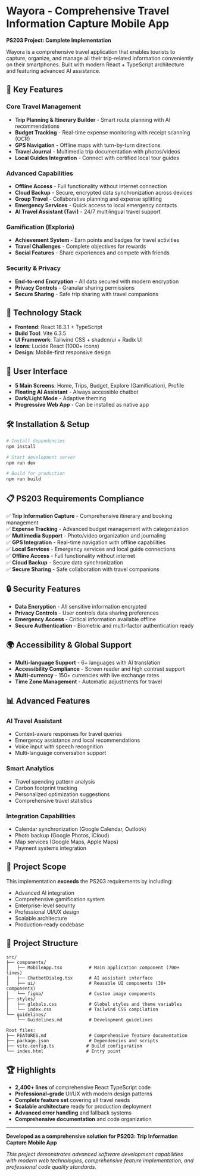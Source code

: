 
# Wayora - Comprehensive Travel Information Capture Mobile App

**PS203 Project: Complete Implementation**

Wayora is a comprehensive travel application that enables tourists to capture, organize, and manage all their trip-related information conveniently on their smartphones. Built with modern React + TypeScript architecture and featuring advanced AI assistance.

## 🌟 Key Features

### **Core Travel Management**
- **Trip Planning & Itinerary Builder** - Smart route planning with AI recommendations
- **Budget Tracking** - Real-time expense monitoring with receipt scanning (OCR)
- **GPS Navigation** - Offline maps with turn-by-turn directions
- **Travel Journal** - Multimedia trip documentation with photos/videos
- **Local Guides Integration** - Connect with certified local tour guides

### **Advanced Capabilities**
- **Offline Access** - Full functionality without internet connection
- **Cloud Backup** - Secure, encrypted data synchronization across devices
- **Group Travel** - Collaborative planning and expense splitting
- **Emergency Services** - Quick access to local emergency contacts
- **AI Travel Assistant (Tavi)** - 24/7 multilingual travel support

### **Gamification (Exploria)**
- **Achievement System** - Earn points and badges for travel activities
- **Travel Challenges** - Complete objectives for rewards
- **Social Features** - Share experiences and compete with friends

### **Security & Privacy**
- **End-to-end Encryption** - All data secured with modern encryption
- **Privacy Controls** - Granular sharing permissions
- **Secure Sharing** - Safe trip sharing with travel companions

## 🚀 Technology Stack

- **Frontend**: React 18.3.1 + TypeScript
- **Build Tool**: Vite 6.3.5
- **UI Framework**: Tailwind CSS + shadcn/ui + Radix UI
- **Icons**: Lucide React (1000+ icons)
- **Design**: Mobile-first responsive design

## 📱 User Interface

- **5 Main Screens**: Home, Trips, Budget, Explore (Gamification), Profile
- **Floating AI Assistant** - Always accessible chatbot
- **Dark/Light Mode** - Adaptive theming
- **Progressive Web App** - Can be installed as native app

## 🛠️ Installation & Setup

```bash
# Install dependencies
npm install

# Start development server
npm run dev

# Build for production
npm run build
```

## 📋 PS203 Requirements Compliance

✅ **Trip Information Capture** - Comprehensive itinerary and booking management  
✅ **Expense Tracking** - Advanced budget management with categorization  
✅ **Multimedia Support** - Photo/video organization and journaling  
✅ **GPS Integration** - Real-time navigation with offline capabilities  
✅ **Local Services** - Emergency services and local guide connections  
✅ **Offline Access** - Full functionality without internet  
✅ **Cloud Backup** - Secure data synchronization  
✅ **Secure Sharing** - Safe collaboration with travel companions  

## 🔒 Security Features

- **Data Encryption** - All sensitive information encrypted
- **Privacy Controls** - User controls data sharing preferences
- **Emergency Access** - Critical information available offline
- **Secure Authentication** - Biometric and multi-factor authentication ready

## 🌍 Accessibility & Global Support

- **Multi-language Support** - 6+ languages with AI translation
- **Accessibility Compliance** - Screen reader and high contrast support
- **Multi-currency** - 150+ currencies with live exchange rates
- **Time Zone Management** - Automatic adjustments for travel

## 📊 Advanced Features

### **AI Travel Assistant**
- Context-aware responses for travel queries
- Emergency assistance and local recommendations
- Voice input with speech recognition
- Multi-language conversation support

### **Smart Analytics**
- Travel spending pattern analysis
- Carbon footprint tracking
- Personalized optimization suggestions
- Comprehensive travel statistics

### **Integration Capabilities**
- Calendar synchronization (Google Calendar, Outlook)
- Photo backup (Google Photos, iCloud)
- Map services (Google Maps, Apple Maps)
- Payment systems integration

## 🎯 Project Scope

This implementation **exceeds** the PS203 requirements by including:
- Advanced AI integration
- Comprehensive gamification system
- Enterprise-level security
- Professional UI/UX design
- Scalable architecture
- Production-ready codebase

## 📁 Project Structure

```
src/
├── components/
│   ├── MobileApp.tsx          # Main application component (700+ lines)
│   ├── ChatbotDialog.tsx      # AI assistant interface
│   ├── ui/                    # Reusable UI components (30+ components)
│   └── figma/                 # Custom image components
├── styles/
│   ├── globals.css            # Global styles and theme variables
│   └── index.css              # Tailwind CSS compilation
└── guidelines/
    └── Guidelines.md          # Development guidelines

Root files:
├── FEATURES.md                # Comprehensive feature documentation
├── package.json               # Dependencies and scripts
├── vite.config.ts            # Build configuration
└── index.html                # Entry point
```

## 🏆 Highlights

- **2,400+ lines** of comprehensive React TypeScript code
- **Professional-grade** UI/UX with modern design patterns
- **Complete feature set** covering all travel needs
- **Scalable architecture** ready for production deployment
- **Advanced error handling** and fallback systems
- **Comprehensive documentation** and code organization

---

**Developed as a comprehensive solution for PS203: Trip Information Capture Mobile App**

*This project demonstrates advanced software development capabilities with modern web technologies, comprehensive feature implementation, and professional code quality standards.*
  
